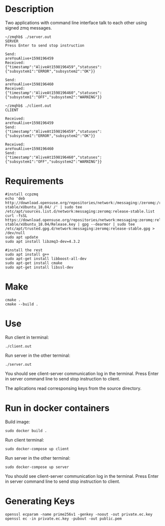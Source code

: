Description
============
Two applications with command line interface 
talk to each other using signed zmq messages.
```
~/zmqhb$ ./server.out
SERVER
Press Enter to send stop instruction

Send:
areYouAlive+1598196459
Received:
{"timestamp":"AliveAt1598196459","statuses":{"subsystem1":"ERROR","subsystem2":"OK"}}

Send:
areYouAlive+1598196460
Received:
{"timestamp":"AliveAt1598196460","statuses":{"subsystem1":"OFF","subsystem2":"WARNING"}}
```

```
~/zmqhb$ ./client.out
CLIENT

Received:
areYouAlive+1598196459
Send:
{"timestamp":"AliveAt1598196459","statuses":{"subsystem1":"ERROR","subsystem2":"OK"}}

Received:
areYouAlive+1598196460
Send:
{"timestamp":"AliveAt1598196460","statuses":{"subsystem1":"OFF","subsystem2":"WARNING"}}
```

Requirements
============
```
#install ccpzmq
echo 'deb http://download.opensuse.org/repositories/network:/messaging:/zeromq:/release-stable/xUbuntu_18.04/ /' | sudo tee /etc/apt/sources.list.d/network:messaging:zeromq:release-stable.list
curl -fsSL https://download.opensuse.org/repositories/network:messaging:zeromq:release-stable/xUbuntu_18.04/Release.key | gpg --dearmor | sudo tee /etc/apt/trusted.gpg.d/network:messaging:zeromq:release-stable.gpg > /dev/null
sudo apt update
sudo apt install libzmq3-dev=4.3.2

#install the rest
sudo apt install g++
sudo apt-get install libboost-all-dev
sudo apt-get install cmake
sudo apt-get install libssl-dev
```

Make
==========
```
cmake .
cmake --build .
```

Use
==========
Run client in terminal:
```
./client.out
```
Run server in the other terminal:
```
./server.out
```
You should see client-server communication log in the terminal.
Press Enter in server command line to send stop instruction to client. 

The aplications read corresponsing keys from the source directory.

Run in docker containers
==========
Build image:
```
sudo docker build .
```
Run client terminal:
```
sudo docker-compose up client
```
Run server in the other terminal:
```
sudo docker-compose up server
```
You should see client-server communication log in the terminal.
Press Enter in server command line to send stop instruction to client.

Generating Keys
==========
```
openssl ecparam -name prime256v1 -genkey -noout -out private.ec.key
openssl ec -in private.ec.key -pubout -out public.pem
```
